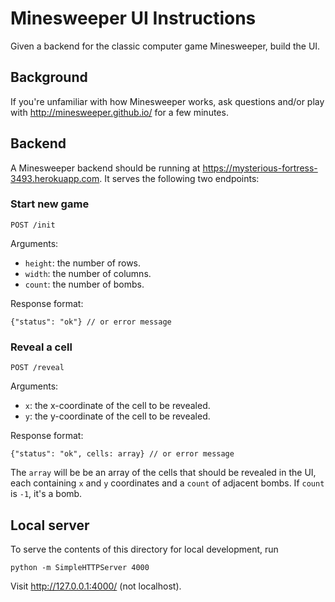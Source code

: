 # Minesweeper UI Instructions

Given a backend for the classic computer game Minesweeper, build the UI.

## Background

If you're unfamiliar with how Minesweeper works, ask questions and/or play with http://minesweeper.github.io/ for a few minutes.

##  Backend

A Minesweeper backend should be running at https://mysterious-fortress-3493.herokuapp.com. It serves the following two endpoints:

### Start new game

    POST /init

Arguments:

  * `height`: the number of rows.
  * `width`: the number of columns.
  * `count`: the number of bombs.

Response format:

    {"status": "ok"} // or error message

### Reveal a cell

    POST /reveal

Arguments:

* `x`: the x-coordinate of the cell to be revealed.
* `y`: the y-coordinate of the cell to be revealed.

Response format:

    {"status": "ok", cells: array} // or error message

The `array` will be be an array of the cells that should be revealed in the UI, each containing `x` and `y` coordinates and a `count` of adjacent bombs. If `count` is `-1`, it's a bomb.

## Local server

To serve the contents of this directory for local development, run

    python -m SimpleHTTPServer 4000

Visit http://127.0.0.1:4000/ (not localhost).
